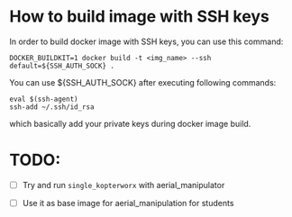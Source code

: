 # How to build image with SSH keys


In order to build docker image with SSH keys, you can use this command: 

```
DOCKER_BUILDKIT=1 docker build -t <img_name> --ssh default=${SSH_AUTH_SOCK} .
```

You can use ${SSH_AUTH_SOCK} after executing following commands: 
```
eval $(ssh-agent)
ssh-add ~/.ssh/id_rsa
```

which basically add your private keys during docker image build. 

# TODO: 
- [ ] Try and run `single_kopterworx` with aerial_manipulator
- [ ] Use it as base image for aerial_manipulation for students 

